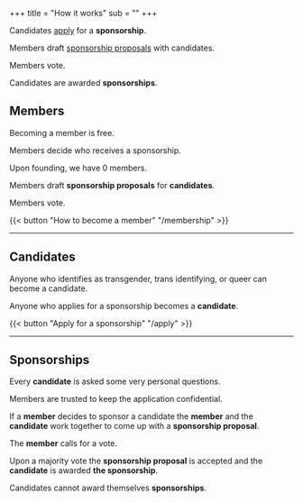 +++
title = "How it works"
sub = ""
+++

Candidates [apply](/apply) for a **sponsorship**. 

Members draft [sponsorship proposals](https://github.com/privilegeescalation/membership/tree/main/proposals#sponsorship-proposals) with candidates.

Members vote.

Candidates are awarded **sponsorships**.


## Members

Becoming a member is free.

Members decide who receives a sponsorship.

Upon founding, we have 0 members.

Members draft **sponsorship proposals** for **candidates**.

Members vote.

{{< button "How to become a member" "/membership" >}}

---

## Candidates 

Anyone who identifies as transgender, trans identifying, or queer can become a candidate.

Anyone who applies for a sponsorship becomes a **candidate**.

{{< button "Apply for a sponsorship" "/apply" >}}

---

## Sponsorships

Every **candidate** is asked some very personal questions. 

Members are trusted to keep the application confidential.

If a **member** decides to sponsor a candidate the **member** and the **candidate** work together to come up with a **sponsorship proposal**.

The **member** calls for a vote.

Upon a majority vote the **sponsorship proposal** is accepted and the **candidate** is awarded **the sponsorship**.

Candidates cannot award themselves **sponsorships**.